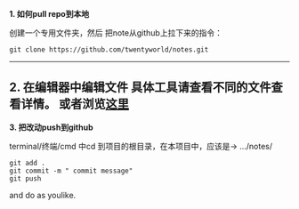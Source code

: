 **1. 如何pull repo到本地**

创建一个专用文件夹，然后
把note从github上拉下来的指令：

```shell
git clone https://github.com/twentyworld/notes.git
```
---

**2. 在编辑器中编辑文件**
具体工具请查看不同的文件查看详情。
或者浏览[这里][1]
---

**3. 把改动push到github**

terminal/终端/cmd 中cd 到项目的根目录，在本项目中，应该是-> .../notes/

```command
git add .
git commit -m " commit message"
git push

```

and do as youlike.


[1]:https://github.com/twentyworld/notes/blob/master/markdown%20%E8%AF%AD%E6%B3%95.md
